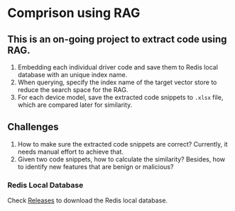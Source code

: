 # Comprison using RAG
## This is an on-going project to extract code using RAG.

1. Embedding each individual driver code and save them to Redis local database with an unique index name.
2. When querying, specify the index name of the target vector store to reduce the search space for the RAG.
3. For each device model, save the extracted code snippets to `.xlsx` file, which are compared later for similarity.

## Challenges

1. How to make sure the extracted code snippets are correct? Currently, it needs manual effort to achieve that.
2. Given two code snippets, how to calculate the similarity? Besides, how to identify new features that are benign or malicious?

### Redis Local Database
Check [Releases](https://github.com/XueningXu/RAG_Comparison/releases/tag/redis_local_database) to download the Redis local database.
